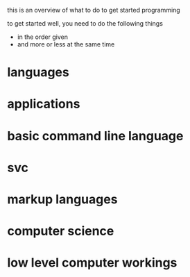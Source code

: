 this is an overview of what to do to get started programming

to get started well, you need to do the following things
- in the order given
- and more or less at the same time

# languages

# applications

# basic command line language 

# svc

# markup languages

# computer science

# low level computer workings
